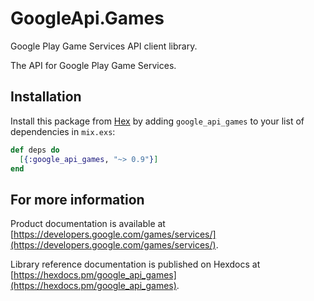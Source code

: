 # GoogleApi.Games

Google Play Game Services API client library.

The API for Google Play Game Services.

## Installation

Install this package from [Hex](https://hex.pm) by adding
`google_api_games` to your list of dependencies in `mix.exs`:

```elixir
def deps do
  [{:google_api_games, "~> 0.9"}]
end
```

## For more information

Product documentation is available at [https://developers.google.com/games/services/](https://developers.google.com/games/services/).

Library reference documentation is published on Hexdocs at
[https://hexdocs.pm/google_api_games](https://hexdocs.pm/google_api_games).
